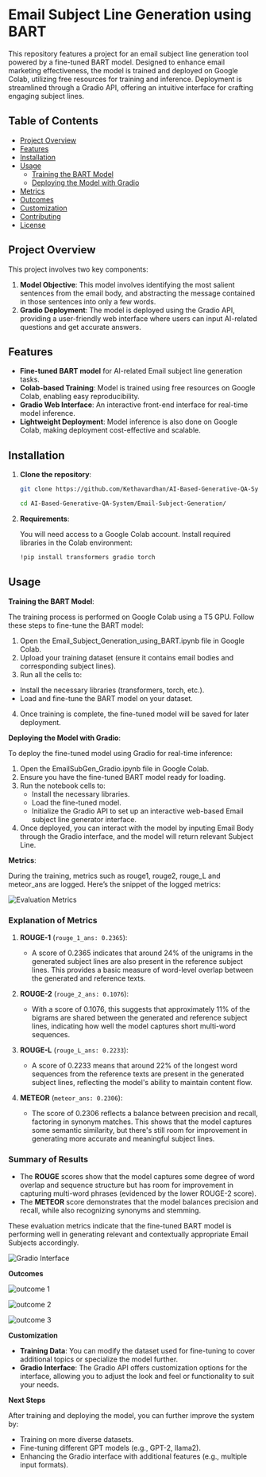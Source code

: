 # Email Subject Line Generation using BART 

This repository features a project for an email subject line generation tool powered by a fine-tuned BART model. Designed to enhance email marketing effectiveness, the model is trained and deployed on Google Colab, utilizing free resources for training and inference. Deployment is streamlined through a Gradio API, offering an intuitive interface for crafting engaging subject lines.

## Table of Contents
- [Project Overview](#project-overview)
- [Features](#features)
- [Installation](#installation)
- [Usage](#usage)
  - [Training the BART Model](#training-the-BART-model)
  - [Deploying the Model with Gradio](#deploying-the-model-with-gradio)
- [Metrics](#metrics)
- [Outcomes](#outcomes)
- [Customization](#customization)
- [Contributing](#contributing)
- [License](#license)

## Project Overview
This project involves two key components:
1. **Model Objective**: This model involves identifying the most salient sentences from the email body, and abstracting the message contained in those sentences into only a few words. 
2. **Gradio Deployment**: The model is deployed using the Gradio API, providing a user-friendly web interface where users can input AI-related questions and get accurate answers.

## Features
- **Fine-tuned BART model** for AI-related Email subject line generation tasks.
- **Colab-based Training**: Model is trained using free resources on Google Colab, enabling easy reproducibility.
- **Gradio Web Interface**: An interactive front-end interface for real-time model inference.
- **Lightweight Deployment**: Model inference is also done on Google Colab, making deployment cost-effective and scalable.

## Installation

1. **Clone the repository**:
   ```bash
   git clone https://github.com/Kethavardhan/AI-Based-Generative-QA-System/tree/master

   cd AI-Based-Generative-QA-System/Email-Subject-Generation/
2. **Requirements**:

    You will need access to a Google Colab account.
    Install required libraries in the Colab environment:
    ```bash
    !pip install transformers gradio torch

## Usage

**Training the BART Model**:

The training process is performed on Google Colab using a T5 GPU. Follow these steps to fine-tune the BART model:

1. Open the Email_Subject_Generation_using_BART.ipynb file in Google Colab.
2. Upload your training dataset (ensure it contains email bodies and corresponding subject lines).
3. Run all the cells to:
  - Install the necessary libraries (transformers, torch, etc.).
  - Load and fine-tune the BART model on your dataset.
4. Once training is complete, the fine-tuned model will be saved for later deployment.



**Deploying the Model with Gradio**:

To deploy the fine-tuned model using Gradio for real-time inference:

1. Open the EmailSubGen_Gradio.ipynb file in Google Colab.
2. Ensure you have the fine-tuned BART model ready for loading.
3. Run the notebook cells to:
   - Install the necessary libraries.
   - Load the fine-tuned model.
   - Initialize the Gradio API to set up an interactive web-based Email subject line generator interface.
4. Once deployed, you can interact with the model by inputing Email Body through the Gradio interface, and the model will return relevant Subject Line.

**Metrics**:

During the training, metrics such as rouge1, rouge2, rouge_L and meteor_ans  are logged. Here’s the snippet of the logged metrics:

![Evaluation Metrics](./assets/Email_subject_line_metrics.jpeg)

### Explanation of Metrics

1. **ROUGE-1** (`rouge_1_ans: 0.2365`):
   - A score of 0.2365 indicates that around 24% of the unigrams in the generated subject lines are also present in the reference subject lines. This provides a basic measure of word-level overlap between the generated and reference texts.

2. **ROUGE-2** (`rouge_2_ans: 0.1076`):
   - With a score of 0.1076, this suggests that approximately 11% of the bigrams are shared between the generated and reference subject lines, indicating how well the model captures short multi-word sequences.

3. **ROUGE-L** (`rouge_L_ans: 0.2233`):
   - A score of 0.2233 means that around 22% of the longest word sequences from the reference texts are present in the generated subject lines, reflecting the model's ability to maintain content flow.

4. **METEOR** (`meteor_ans: 0.2306`):
   - The score of 0.2306 reflects a balance between precision and recall, factoring in synonym matches. This shows that the model captures some semantic similarity, but there's still room for improvement in generating more accurate and meaningful subject lines.

### Summary of Results

- The **ROUGE** scores show that the model captures some degree of word overlap and sequence structure but has room for improvement in capturing multi-word phrases (evidenced by the lower ROUGE-2 score).
- The **METEOR** score demonstrates that the model balances precision and recall, while also recognizing synonyms and stemming.

These evaluation metrics indicate that the fine-tuned BART model is performing well in generating relevant and contextually appropriate Email Subjects accordingly.


![Gradio Interface](./assets/Email_subject_line_ex1.jpeg)

**Outcomes**

![outcome 1](./assets/Email_subject_line_ex2.jpeg)

![outcome 2](./assets/Email_subject_line_ex3.jpeg)

![outcome 3](./assets/Email_subject_line_ex4.jpeg)

**Customization**
- **Training Data**: You can modify the dataset used for fine-tuning to cover additional topics or specialize the model further.
- **Gradio Interface**: The Gradio API offers customization options for the interface, allowing you to adjust the look and feel or functionality to suit your needs.

**Next Steps**

After training and deploying the model, you can further improve the system by:

- Training on more diverse datasets.
- Fine-tuning different GPT models (e.g., GPT-2, llama2).
- Enhancing the Gradio interface with additional features (e.g., multiple input formats).
